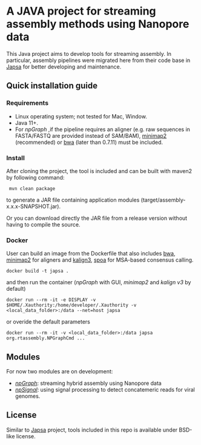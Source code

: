 # A JAVA project for streaming assembly methods using Nanopore data
This Java project aims to develop tools for streaming assembly. In particular, assembly pipelines were migrated here from their code base in [Japsa](https://github.com/mdcao/npScarf) for better developing and maintenance. 

## Quick installation guide
### Requirements
* Linux operating system; not tested for Mac, Window. 
* Java 11+.
* For *npGraph* ,if the pipeline requires an aligner (e.g. raw sequences in FASTA/FASTQ are provided instead of SAM/BAM), [minimap2](https://github.com/lh3/minimap2) (recommended) or [bwa](https://github.com/lh3/bwa) (later than 0.7.11) must be included.

### Install
After cloning the project, the tool is included and can be built with maven2 by following command:
```
 mvn clean package
```
to generate a JAR file containing application modules (target/assembly-x.x.x-SNAPSHOT.jar).

Or you can download directly the JAR file from a release version without having to compile the source.
### Docker
User can build an image from the Dockerfile that also includes [bwa](https://github.com/lh3/bwa), [minimap2](https://github.com/lh3/minimap2) for aligners and [kalign3](https://github.com/TimoLassmann/kalign), [spoa](https://github.com/rvaser/spoa) for MSA-based consensus calling.
```
docker build -t japsa .
```
and then run the container (*npGraph* with GUI, *minimap2* and *kalign v3* by default)
```
docker run --rm -it -e DISPLAY -v $HOME/.Xauthority:/home/developer/.Xauthority -v <local_data_folder>:/data --net=host japsa
```
or overide the default parameters
```
docker run --rm -it -v <local_data_folder>:/data japsa org.rtassembly.NPGraphCmd ...
```
## Modules
For now two modules are on development:
* [*npGraph*](docs/npgraph.md): streaming hybrid assembly using Nanopore data
* [*npSignal*](docs/npsignal.md): using signal processing to detect concatemeric reads for viral genomes.

## License
Similar to [Japsa](https://github.com/mdcao/japsa) project, tools included in this repo is available under BSD-like license.
